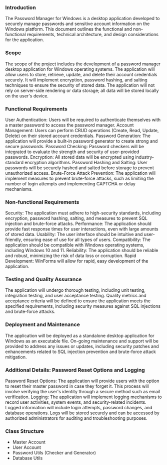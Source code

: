 ### Introduction
The Password Manager for Windows is a desktop application developed to securely manage passwords and sensitive account information on the Windows platform. This document outlines the functional and non-functional requirements, technical architecture, and design considerations for the application.
### Scope
The scope of the project includes the development of a password manager desktop application for Windows operating systems. The application will allow users to store, retrieve, update, and delete their account credentials securely. It will implement encryption, password hashing, and salting techniques to ensure the security of stored data. The application will not rely on server-side rendering or data storage; all data will be stored locally on the user's device.
### Functional Requirements
User Authentication: Users will be required to authenticate themselves with a master password to access the password manager.
Account Management: Users can perform CRUD operations (Create, Read, Update, Delete) on their stored account credentials.
Password Generation: The application will provide a built-in password generator to create strong and secure passwords.
Password Checking: Password checkers will be integrated to evaluate the strength and security of user-provided passwords.
Encryption: All stored data will be encrypted using industry-standard encryption algorithms.
Password Hashing and Salting: User passwords will be securely hashed and salted before storage to prevent unauthorized access.
Brute-Force Attack Prevention: The application will implement measures to prevent brute-force attacks, such as limiting the number of login attempts and implementing CAPTCHA or delay mechanisms.
### Non-functional Requirements 
Security: The application must adhere to high-security standards, including encryption, password hashing, salting, and measures to prevent SQL injection and brute-force attacks.
Performance: The application should provide fast response times for user interactions, even with large amounts of stored data.
Usability: The user interface should be intuitive and user-friendly, ensuring ease of use for all types of users.
Compatibility: The application should be compatible with Windows operating systems, including Windows 10 and 11.
Reliability: The application should be reliable and robust, minimizing the risk of data loss or corruption.
Rapid Development: WinForms will allow for rapid, easy development of the application.
### Testing and Quality Assurance
The application will undergo thorough testing, including unit testing, integration testing, and user acceptance testing.
Quality metrics and acceptance criteria will be defined to ensure the application meets the specified requirements, including security measures against SQL injections and brute-force attacks.
### Deployment and Maintenance
The application will be deployed as a standalone desktop application for Windows as an executable file.
On-going maintenance and support will be provided to address any issues or updates, including security patches and enhancements related to SQL injection prevention and brute-force attack mitigation.
### Additional Details: Password Reset Options and Logging
Password Reset Options: The application will provide users with the option to reset their master password in case they forget it. This process will involve verifying the user's identity through a secure method such as email verification.
Logging: The application will implement logging mechanisms to record user activities, system events, and security-related incidents. Logged information will include login attempts, password changes, and database operations. Logs will be stored securely and can be accessed by authorized administrators for auditing and troubleshooting purposes.


### Class Structure
- Master Account
- User Account
- Password Utils (Checker and Generator)
- Database Utils


